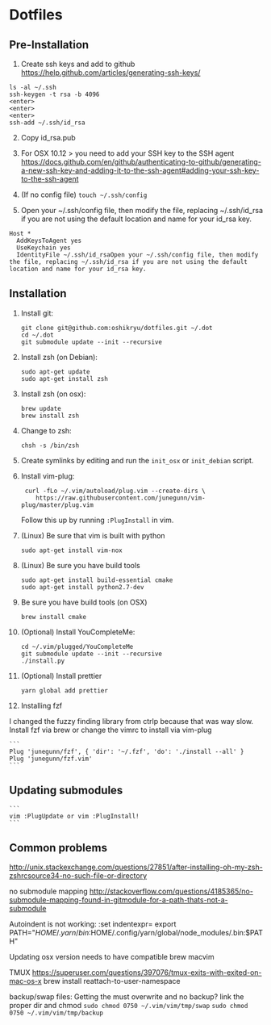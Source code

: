 # Dotfiles

## Pre-Installation

1. Create ssh keys and add to github https://help.github.com/articles/generating-ssh-keys/
```
ls -al ~/.ssh
ssh-keygen -t rsa -b 4096
<enter>
<enter>
<enter>
ssh-add ~/.ssh/id_rsa
```
2. Copy id_rsa.pub

3. For OSX 10.12 > you need to add your SSH key to the SSH agent
https://docs.github.com/en/github/authenticating-to-github/generating-a-new-ssh-key-and-adding-it-to-the-ssh-agent#adding-your-ssh-key-to-the-ssh-agent

4. (If no config file) `touch ~/.ssh/config`
5. Open your ~/.ssh/config file, then modify the file, replacing ~/.ssh/id_rsa if you are not using the default location and name for your id_rsa key.

```
Host *
  AddKeysToAgent yes
  UseKeychain yes
  IdentityFile ~/.ssh/id_rsaOpen your ~/.ssh/config file, then modify the file, replacing ~/.ssh/id_rsa if you are not using the default location and name for your id_rsa key.
```

## Installation

1. Install git:

    ```
    git clone git@github.com:oshikryu/dotfiles.git ~/.dot
    cd ~/.dot
    git submodule update --init --recursive
    ```

2. Install zsh (on Debian):

    ```
    sudo apt-get update
    sudo apt-get install zsh
    ```

3. Install zsh (on osx):

    ```
    brew update
    brew install zsh
    ```

4. Change to zsh:

    ```
    chsh -s /bin/zsh
    ```

5. Create symlinks by editing and run the `init_osx` or `init_debian` script.


6. Install vim-plug:
    ```
     curl -fLo ~/.vim/autoload/plug.vim --create-dirs \
        https://raw.githubusercontent.com/junegunn/vim-plug/master/plug.vim
    ```

    Follow this up by running `:PlugInstall` in vim.

7. (Linux) Be sure that vim is built with python

    ```
    sudo apt-get install vim-nox
    ```


8. (Linux) Be sure you have build tools

    ```
    sudo apt-get install build-essential cmake
    sudo apt-get install python2.7-dev
    ```

9. Be sure you have build tools (on OSX)

    ```brew install cmake```

10. (Optional) Install YouCompleteMe:

    ```
    cd ~/.vim/plugged/YouCompleteMe
    git submodule update --init --recursive
    ./install.py
    ```

11. (Optional) Install prettier

    ```
    yarn global add prettier
    ```

12. Installing fzf

I changed the fuzzy finding library from ctrlp because that was way slow. Install fzf via brew or
change the vimrc to install via vim-plug

    ```
    Plug 'junegunn/fzf', { 'dir': '~/.fzf', 'do': './install --all' }
    Plug 'junegunn/fzf.vim'
    ```

## Updating submodules
    ```
    vim :PlugUpdate or vim :PlugInstall!
    ```

## Common problems
http://unix.stackexchange.com/questions/27851/after-installing-oh-my-zsh-zshrcsource34-no-such-file-or-directory

no submodule mapping
http://stackoverflow.com/questions/4185365/no-submodule-mapping-found-in-gitmodule-for-a-path-thats-not-a-submodule

Autoindent is not working:
:set indentexpr=
export PATH="$HOME/.yarn/bin:$HOME/.config/yarn/global/node_modules/.bin:$PATH"

Updating osx version needs to have compatible brew macvim

TMUX
https://superuser.com/questions/397076/tmux-exits-with-exited-on-mac-os-x
brew install reattach-to-user-namespace

backup/swap files:
Getting the must overwrite and no backup? link the proper dir and chmod
`sudo chmod 0750 ~/.vim/vim/tmp/swap`
`sudo chmod 0750 ~/.vim/vim/tmp/backup`
